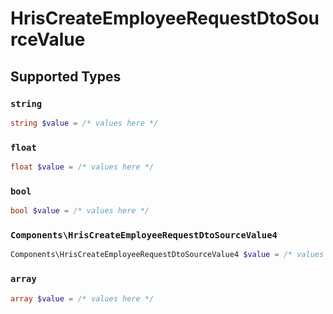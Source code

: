 # HrisCreateEmployeeRequestDtoSourceValue


## Supported Types

### `string`

```php
string $value = /* values here */
```

### `float`

```php
float $value = /* values here */
```

### `bool`

```php
bool $value = /* values here */
```

### `Components\HrisCreateEmployeeRequestDtoSourceValue4`

```php
Components\HrisCreateEmployeeRequestDtoSourceValue4 $value = /* values here */
```

### `array`

```php
array $value = /* values here */
```


